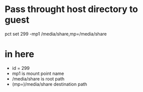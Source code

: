 # Pass throught host directory to guest
 pct set 299 -mp1 /media/share,mp=/media/share
 
 # in here 
 - id = 299
 - mp1 is mount point name 
 - /media/share is root path
 - (mp=)/media/share destination path
 
